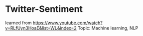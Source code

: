 # Twitter-Sentiment

learned from https://www.youtube.com/watch?v=RLfUyn3HoaE&list=WL&index=2
Topic: Machine learning, NLP
